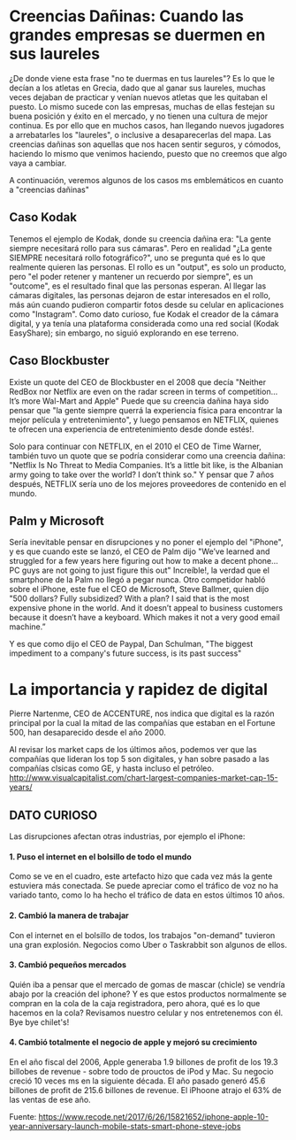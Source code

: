 # Creencias Dañinas: Cuando las grandes empresas se duermen en sus laureles

¿De donde viene esta frase "no te duermas en tus laureles"?
Es lo que le decían a los atletas en Grecia, dado que al ganar sus laureles,
muchas veces dejaban de practicar y venían nuevos atletas que les quitaban el
puesto. Lo mismo sucede con las empresas, muchas de ellas festejan su buena
posición y éxito en el mercado, y no tienen una cultura de mejor continua. Es
por ello que en muchos casos, han llegando nuevos jugadores a arrebatarles los
"laureles", o inclusive a desaparecerlas del mapa. Las creencias dañinas son
aquellas que nos hacen sentir seguros, y cómodos, haciendo lo mismo que venimos
haciendo, puesto que no creemos que algo vaya a cambiar.

A continuación, veremos algunos de los casos ms emblemáticos en cuanto a
"creencias dañinas"

## Caso Kodak

Tenemos el ejemplo de Kodak, donde su creencia dañina era: "La gente siempre
necesitará rollo para sus cámaras". Pero en realidad "¿La gente SIEMPRE
necesitará rollo fotográfico?", uno se pregunta qué es lo que realmente quieren
las personas. El rollo es un "output", es solo un producto, pero "el poder
retener y mantener un recuerdo por siempre", es un "outcome", es el resultado
final que las personas esperan.
Al llegar las cámaras digitales, las personas dejaron de estar interesados en el
rollo, más aún cuando pudieron compartir fotos desde su celular en aplicaciones
como "Instagram". Como dato curioso, fue Kodak el creador de la cámara digital,
y ya tenía una plataforma considerada como una red social (Kodak EasyShare); sin
embargo, no siguió explorando en ese terreno.

## Caso Blockbuster

Existe un quote del CEO de Blockbuster en el 2008 que decía
"Neither RedBox nor Netflix are even on the radar screen in terms of
competition… It’s more Wal-Mart and Apple"
Puede que su creencia dañina haya sido pensar que "la gente siempre querrá la
experiencia física para encontrar la mejor película y entretenimiento", y luego
pensamos en NETFLIX, quienes te ofrecen una experiencia de entretenimiento desde
donde estés!.

Solo para continuar con NETFLIX, en el 2010 el CEO de Time Warner, también tuvo
un quote que se podría considerar como una creencia dañina: "Netflix Is No
Threat to Media Companies. It’s a little bit like, is the Albanian army going to
take over the world? I don’t think so." Y pensar que 7 años después, NETFLIX
sería uno de los mejores proveedores de contenido en el mundo.

## Palm y Microsoft
Sería inevitable pensar en disrupciones y no poner el ejemplo del "iPhone", y es
que cuando este se lanzó, el CEO de Palm dijo
"We’ve learned and struggled for a few years here figuring out how to make a
decent phone… PC guys are not going to just figure this out"
Increíble!, la verdad que el smartphone de la Palm no llegó a pegar nunca.
Otro competidor habló sobre el iPhone, este fue el CEO de Microsoft, Steve
Ballmer, quien dijo "500 dollars? Fully subsidized? With a plan? I said that is
the most expensive phone in the world. And it doesn’t appeal to business
customers because it doesn’t have a keyboard. Which makes it not a very good
email machine.”

Y es que como dijo el CEO de Paypal, Dan Schulman, "The biggest impediment to a
company's future success, is its past success"


# La importancia y rapidez de digital
Pierre Nartenme, CEO de ACCENTURE, nos indica que digital es la razón principal por la cual la mitad de las compañías que estaban en el Fortune 500, han desaparecido desde el año 2000.

Al revisar los market caps de los últimos años, podemos ver que las compañías que lideran los top 5 son digitales, y han sobre pasado a las compañías clsicas como GE, y hasta incluso el petróleo.
http://www.visualcapitalist.com/chart-largest-companies-market-cap-15-years/

## DATO CURIOSO
Las disrupciones afectan otras industrias, por ejemplo el iPhone:
#### 1. Puso el internet en el bolsillo de todo el mundo
Como se ve en el cuadro, este artefacto hizo que cada vez más la gente estuviera más conectada. Se puede apreciar como el tráfico de voz no ha variado tanto, como lo ha hecho el tráfico de data en estos últimos 10 años.

#### 2. Cambió la manera de trabajar
Con el internet en el bolsillo de todos, los trabajos "on-demand" tuvieron una gran explosión. Negocios como Uber o Taskrabbit son algunos de ellos.

#### 3. Cambió pequeños mercados
Quién iba a pensar que el mercado de gomas de mascar (chicle) se vendría abajo por la creación del iphone? Y es que estos productos normalmente se compran en la cola de la caja registradora, pero ahora, qué es lo que hacemos en la cola? Revisamos nuestro celular y nos entretenemos con él. Bye bye chilet's!

#### 4. Cambió totalmente el negocio de apple y mejoró su crecimiento
En el año fiscal del 2006, Apple generaba 1.9 billones de profit de los 19.3 billobes de revenue - sobre todo de prouctos de iPod y Mac. Su negocio creció 10 veces ms en la siguiente década. El año pasado generó 45.6 billones de profit de 215.6 billones de revenue. El iPhoone atrajo el 63% de las ventas de ese año.

Fuente: https://www.recode.net/2017/6/26/15821652/iphone-apple-10-year-anniversary-launch-mobile-stats-smart-phone-steve-jobs
